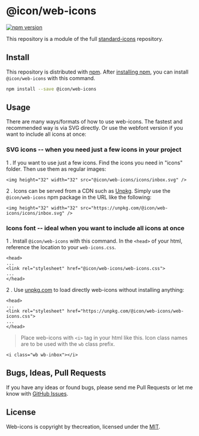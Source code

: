 # @icon/web-icons

[![npm version](https://img.shields.io/npm/v/@icon/web-icons.svg)](https://www.npmjs.org/package/@icon/web-icons)

This repository is a module of the full [standard-icons][standard-icons] repository.

## Install

This repository is distributed with [npm]. After [installing npm][install-npm], you can install `@icon/web-icons` with this command.

```bash
npm install --save @icon/web-icons
```

## Usage

There are many ways/formats of how to use web-icons. The fastest and recommended way is via SVG directly. Or use the webfont version if you want to include all icons at once:

### SVG icons -- when you need just a few icons in your project

1 . If you want to use just a few icons. Find the icons you need in "icons" folder. Then use them as regular images:

```
<img height="32" width="32" src="@icon/web-icons/icons/inbox.svg" />
```

2 . Icons can be served from a CDN such as [Unpkg][Unpkg]. Simply use the `@icon/web-icons` npm package in the URL like the following:

```
<img height="32" width="32" src="https://unpkg.com/@icon/web-icons/icons/inbox.svg" />
```

### Icons font -- ideal when you want to include all icons at once

1 . Install `@icon/web-icons` with this command. In the `<head>` of your html, reference the location to your `web-icons.css`.

```
<head>
...
<link rel="stylesheet" href="@icon/web-icons/web-icons.css">
...
</head>
```

2 . Use [unpkg.com][Unpkg] to load directly web-icons without installing anything:

```
<head>
...
<link rel="stylesheet" href="https://unpkg.com/@icon/web-icons/web-icons.css">
...
</head>
```

> Place web-icons with `<i>` tag in your html like this. Icon class names are to be used with the `wb` class prefix.

```
<i class="wb wb-inbox"></i>
```


## Bugs, Ideas, Pull Requests

If you have any ideas or found bugs, please send me Pull Requests or let me know with [GitHub Issues][github issues].

## License

Web-icons is copyright by thecreation, licensed under the [MIT][license].

[license]: https://opensource.org/licenses/MIT
[standard-icons]: https://github.com/thecreation/standard-icons
[npm]: https://www.npmjs.com/
[install-npm]: https://docs.npmjs.com/getting-started/installing-node
[sass]: http://sass-lang.com/
[github issues]: https://github.com/thecreation/standard-icons/issues
[Unpkg]: https://unpkg.com